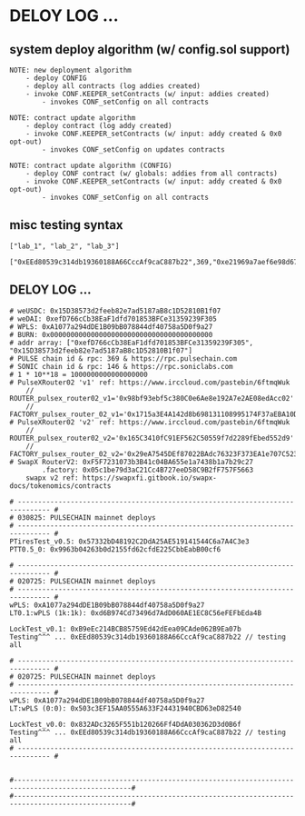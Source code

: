 # DELOY LOG ...

## system deploy algorithm (w/ config.sol support)
    NOTE: new deployment algorithm
        - deploy CONFIG
        - deploy all contracts (log addies created)
        - invoke CONF.KEEPER_setContracts (w/ input: addies created)
            - invokes CONF_setConfig on all contracts

    NOTE: contract update algorithm
        - deploy contract (log addy created)
        - invoke CONF.KEEPER_setContracts (w/ input: addy created & 0x0 opt-out)
            - invokes CONF_setConfig on updates contracts

    NOTE: contract update algorithm (CONFIG)
        - deploy CONF contract (w/ globals: addies from all contracts)
        - invoke CONF.KEEPER_setContracts (w/ input: addy created & 0x0 opt-out)
            - invokes CONF_setConfig on all contracts

## misc testing syntax
    ["lab_1", "lab_2", "lab_3"]

    ["0xEEd80539c314db19360188A66CccAf9caC887b22",369,"0xe21969a7aef6e98d678e2068a25ff6bcbe5f74f8cf3436cf3e15e4d1542a904f",22586604,"10000000000000000000",0,"0x0000000000000000000000000000000000000000000000000000000000000000",0,false]

## DELOY LOG ...
    # weUSDC: 0x15D38573d2feeb82e7ad5187aB8c1D52810B1f07
    # weDAI: 0xefD766cCb38EaF1dfd701853BFCe31359239F305
    # WPLS: 0xA1077a294dDE1B09bB078844df40758a5D0f9a27
    # BURN: 0x0000000000000000000000000000000000000000
    # addr array: ["0xefD766cCb38EaF1dfd701853BFCe31359239F305", "0x15D38573d2feeb82e7ad5187aB8c1D52810B1f07"]
    # PULSE chain id & rpc: 369 & https://rpc.pulsechain.com
    # SONIC chain id & rpc: 146 & https://rpc.soniclabs.com
    # 1 * 10**18 = 1000000000000000000
    # PulseXRouter02 'v1' ref: https://www.irccloud.com/pastebin/6ftmqWuk
        // ROUTER_pulsex_router02_v1='0x98bf93ebf5c380C0e6Ae8e192A7e2AE08edAcc02' 
        // FACTORY_pulsex_router_02_v1='0x1715a3E4A142d8b698131108995174F37aEBA10D'
    # PulseXRouter02 'v2' ref: https://www.irccloud.com/pastebin/6ftmqWuk
        // ROUTER_pulsex_router02_v2='0x165C3410fC91EF562C50559f7d2289fEbed552d9' 
        // FACTORY_pulsex_router_02_v2='0x29eA7545DEf87022BAdc76323F373EA1e707C523'
    # SwapX RouterV2: 0xF5F7231073b3B41c04BA655e1a7438b1a7b29c27
            .factory: 0x05c1be79d3aC21Cc4B727eeD58C9B2fF757F5663
        swapx v2 ref: https://swapxfi.gitbook.io/swapx-docs/tokenomics/contracts

    # ------------------------------------------------------------------------------ #
    # 030825: PULSECHAIN mainnet deploys
    # ------------------------------------------------------------------------------ #
    PTiresTest_v0.5: 0x57332bD48192C2DdA25AE519141544C6a7A4C3e3
    PTT0.5_0: 0x9963b04263b0d2155fd62cfdE225CbbEabB00cf6

    # ------------------------------------------------------------------------------ #
    # 020725: PULSECHAIN mainnet deploys
    # ------------------------------------------------------------------------------ #
    wPLS: 0xA1077a294dDE1B09bB078844df40758a5D0f9a27
    LT0.1:wPLS (1k:1k): 0xd6B974Cd73496d7AdD060AE1EC8C56eFEFbEda4B

    LockTest_v0.1: 0xB9eEc214BCB85759Ed42dEea09CAde062B9Ea07b
    Testing^^^ ... 0xEEd80539c314db19360188A66CccAf9caC887b22 // testing all   

    # ------------------------------------------------------------------------------ #
    # 020725: PULSECHAIN mainnet deploys
    # ------------------------------------------------------------------------------ #
    wPLS: 0xA1077a294dDE1B09bB078844df40758a5D0f9a27
    LT:wPLS (0:0): 0x503c3EF15AA0555A633F24431940CBD63eD82540

    LockTest_v0.0: 0x832ADc3265F551b120266Ff4DdA030362D3d0B6f
    Testing^^^ ... 0xEEd80539c314db19360188A66CccAf9caC887b22 // testing all   
    # ------------------------------------------------------------------------------ #


    #---------------------------------------------------------------------------------------------------#
    #---------------------------------------------------------------------------------------------------#